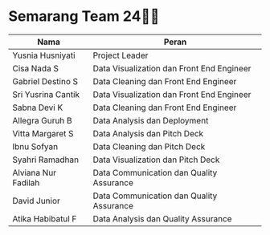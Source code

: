 # **Semarang Team 24👋🔥**

| Nama               | Peran                                       |
|--------------------|---------------------------------------------|
| Yusnia Husniyati  | Project Leader                              |
| Cisa Nada S       | Data Visualization dan Front End Engineer  |
| Gabriel Destino S | Data Cleaning dan Front End Engineer        |
| Sri Yusrina Cantik    | Data Visualization dan Front End Engineer  |
| Sabna Devi K      | Data Cleaning dan Front End Engineer        |
| Allegra Guruh B   | Data Analysis dan Deployment                |
| Vitta Margaret S  | Data Analysis dan Pitch Deck                |
| Ibnu Sofyan       | Data Cleaning dan Pitch Deck                |
| Syahri Ramadhan   | Data Visualization dan Pitch Deck           |
| Alviana Nur Fadilah | Data Communication dan Quality Assurance  |
| David Junior       | Data Communication dan Quality Assurance  |
| Atika Habibatul F | Data Analysis dan Quality Assurance        |

